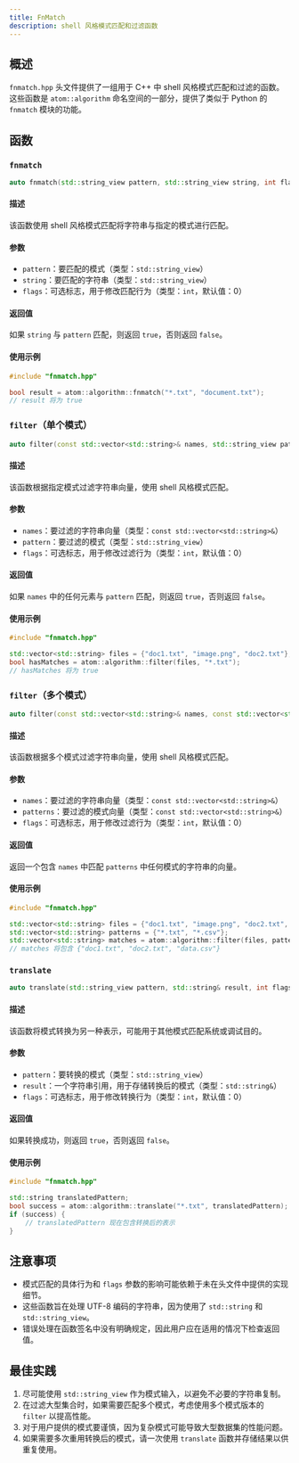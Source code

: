 ```yaml
---
title: FnMatch
description: shell 风格模式匹配和过滤函数
---
```


## 概述

`fnmatch.hpp` 头文件提供了一组用于 C++ 中 shell 风格模式匹配和过滤的函数。这些函数是 `atom::algorithm` 命名空间的一部分，提供了类似于 Python 的 `fnmatch` 模块的功能。

## 函数

### `fnmatch`

```cpp
auto fnmatch(std::string_view pattern, std::string_view string, int flags = 0) -> bool;
```

#### 描述

该函数使用 shell 风格模式匹配将字符串与指定的模式进行匹配。

#### 参数

- `pattern`：要匹配的模式（类型：`std::string_view`）
- `string`：要匹配的字符串（类型：`std::string_view`）
- `flags`：可选标志，用于修改匹配行为（类型：`int`，默认值：0）

#### 返回值

如果 `string` 与 `pattern` 匹配，则返回 `true`，否则返回 `false`。

#### 使用示例

```cpp
#include "fnmatch.hpp"

bool result = atom::algorithm::fnmatch("*.txt", "document.txt");
// result 将为 true
```

### `filter`（单个模式）

```cpp
auto filter(const std::vector<std::string>& names, std::string_view pattern, int flags = 0) -> bool;
```

#### 描述

该函数根据指定模式过滤字符串向量，使用 shell 风格模式匹配。

#### 参数

- `names`：要过滤的字符串向量（类型：`const std::vector<std::string>&`）
- `pattern`：要过滤的模式（类型：`std::string_view`）
- `flags`：可选标志，用于修改过滤行为（类型：`int`，默认值：0）

#### 返回值

如果 `names` 中的任何元素与 `pattern` 匹配，则返回 `true`，否则返回 `false`。

#### 使用示例

```cpp
#include "fnmatch.hpp"

std::vector<std::string> files = {"doc1.txt", "image.png", "doc2.txt"};
bool hasMatches = atom::algorithm::filter(files, "*.txt");
// hasMatches 将为 true
```

### `filter`（多个模式）

```cpp
auto filter(const std::vector<std::string>& names, const std::vector<std::string>& patterns, int flags = 0) -> std::vector<std::string>;
```

#### 描述

该函数根据多个模式过滤字符串向量，使用 shell 风格模式匹配。

#### 参数

- `names`：要过滤的字符串向量（类型：`const std::vector<std::string>&`）
- `patterns`：要过滤的模式向量（类型：`const std::vector<std::string>&`）
- `flags`：可选标志，用于修改过滤行为（类型：`int`，默认值：0）

#### 返回值

返回一个包含 `names` 中匹配 `patterns` 中任何模式的字符串的向量。

#### 使用示例

```cpp
#include "fnmatch.hpp"

std::vector<std::string> files = {"doc1.txt", "image.png", "doc2.txt", "data.csv"};
std::vector<std::string> patterns = {"*.txt", "*.csv"};
std::vector<std::string> matches = atom::algorithm::filter(files, patterns);
// matches 将包含 {"doc1.txt", "doc2.txt", "data.csv"}
```

### `translate`

```cpp
auto translate(std::string_view pattern, std::string& result, int flags = 0) -> bool;
```

#### 描述

该函数将模式转换为另一种表示，可能用于其他模式匹配系统或调试目的。

#### 参数

- `pattern`：要转换的模式（类型：`std::string_view`）
- `result`：一个字符串引用，用于存储转换后的模式（类型：`std::string&`）
- `flags`：可选标志，用于修改转换行为（类型：`int`，默认值：0）

#### 返回值

如果转换成功，则返回 `true`，否则返回 `false`。

#### 使用示例

```cpp
#include "fnmatch.hpp"

std::string translatedPattern;
bool success = atom::algorithm::translate("*.txt", translatedPattern);
if (success) {
    // translatedPattern 现在包含转换后的表示
}
```

## 注意事项

- 模式匹配的具体行为和 `flags` 参数的影响可能依赖于未在头文件中提供的实现细节。
- 这些函数旨在处理 UTF-8 编码的字符串，因为使用了 `std::string` 和 `std::string_view`。
- 错误处理在函数签名中没有明确规定，因此用户应在适用的情况下检查返回值。

## 最佳实践

1. 尽可能使用 `std::string_view` 作为模式输入，以避免不必要的字符串复制。
2. 在过滤大型集合时，如果需要匹配多个模式，考虑使用多个模式版本的 `filter` 以提高性能。
3. 对于用户提供的模式要谨慎，因为复杂模式可能导致大型数据集的性能问题。
4. 如果需要多次重用转换后的模式，请一次使用 `translate` 函数并存储结果以供重复使用。
